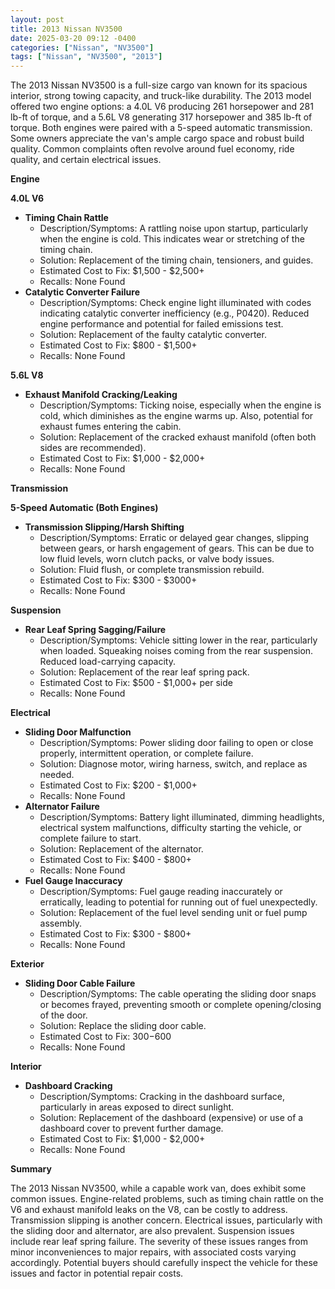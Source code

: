 ```yaml
---
layout: post
title: 2013 Nissan NV3500
date: 2025-03-20 09:12 -0400
categories: ["Nissan", "NV3500"]
tags: ["Nissan", "NV3500", "2013"]
---
```

The 2013 Nissan NV3500 is a full-size cargo van known for its spacious interior, strong towing capacity, and truck-like durability. The 2013 model offered two engine options: a 4.0L V6 producing 261 horsepower and 281 lb-ft of torque, and a 5.6L V8 generating 317 horsepower and 385 lb-ft of torque. Both engines were paired with a 5-speed automatic transmission. Some owners appreciate the van's ample cargo space and robust build quality. Common complaints often revolve around fuel economy, ride quality, and certain electrical issues.

**Engine**

**4.0L V6**
* **Timing Chain Rattle**
    * Description/Symptoms: A rattling noise upon startup, particularly when the engine is cold. This indicates wear or stretching of the timing chain.
    * Solution: Replacement of the timing chain, tensioners, and guides.
    * Estimated Cost to Fix: $1,500 - $2,500+
    * Recalls: None Found
* **Catalytic Converter Failure**
    * Description/Symptoms: Check engine light illuminated with codes indicating catalytic converter inefficiency (e.g., P0420). Reduced engine performance and potential for failed emissions test.
    * Solution: Replacement of the faulty catalytic converter.
    * Estimated Cost to Fix: $800 - $1,500+
    * Recalls: None Found

**5.6L V8**
* **Exhaust Manifold Cracking/Leaking**
    * Description/Symptoms: Ticking noise, especially when the engine is cold, which diminishes as the engine warms up. Also, potential for exhaust fumes entering the cabin.
    * Solution: Replacement of the cracked exhaust manifold (often both sides are recommended).
    * Estimated Cost to Fix: $1,000 - $2,000+
    * Recalls: None Found

**Transmission**

**5-Speed Automatic (Both Engines)**
* **Transmission Slipping/Harsh Shifting**
    * Description/Symptoms: Erratic or delayed gear changes, slipping between gears, or harsh engagement of gears. This can be due to low fluid levels, worn clutch packs, or valve body issues.
    * Solution: Fluid flush, or complete transmission rebuild.
    * Estimated Cost to Fix: $300 - $3000+
    * Recalls: None Found

**Suspension**

* **Rear Leaf Spring Sagging/Failure**
    * Description/Symptoms: Vehicle sitting lower in the rear, particularly when loaded. Squeaking noises coming from the rear suspension. Reduced load-carrying capacity.
    * Solution: Replacement of the rear leaf spring pack.
    * Estimated Cost to Fix: $500 - $1,000+ per side
    * Recalls: None Found

**Electrical**

* **Sliding Door Malfunction**
    * Description/Symptoms: Power sliding door failing to open or close properly, intermittent operation, or complete failure.
    * Solution: Diagnose motor, wiring harness, switch, and replace as needed.
    * Estimated Cost to Fix: $200 - $1,000+
    * Recalls: None Found
* **Alternator Failure**
    * Description/Symptoms: Battery light illuminated, dimming headlights, electrical system malfunctions, difficulty starting the vehicle, or complete failure to start.
    * Solution: Replacement of the alternator.
    * Estimated Cost to Fix: $400 - $800+
    * Recalls: None Found
* **Fuel Gauge Inaccuracy**
    * Description/Symptoms: Fuel gauge reading inaccurately or erratically, leading to potential for running out of fuel unexpectedly.
    * Solution: Replacement of the fuel level sending unit or fuel pump assembly.
    * Estimated Cost to Fix: $300 - $800+
    * Recalls: None Found

**Exterior**

* **Sliding Door Cable Failure**
    * Description/Symptoms: The cable operating the sliding door snaps or becomes frayed, preventing smooth or complete opening/closing of the door.
    * Solution: Replace the sliding door cable.
    * Estimated Cost to Fix: $300-$600
    * Recalls: None Found

**Interior**

* **Dashboard Cracking**
    * Description/Symptoms: Cracking in the dashboard surface, particularly in areas exposed to direct sunlight.
    * Solution: Replacement of the dashboard (expensive) or use of a dashboard cover to prevent further damage.
    * Estimated Cost to Fix: $1,000 - $2,000+
    * Recalls: None Found

**Summary**

The 2013 Nissan NV3500, while a capable work van, does exhibit some common issues. Engine-related problems, such as timing chain rattle on the V6 and exhaust manifold leaks on the V8, can be costly to address. Transmission slipping is another concern. Electrical issues, particularly with the sliding door and alternator, are also prevalent. Suspension issues include rear leaf spring failure. The severity of these issues ranges from minor inconveniences to major repairs, with associated costs varying accordingly. Potential buyers should carefully inspect the vehicle for these issues and factor in potential repair costs.

